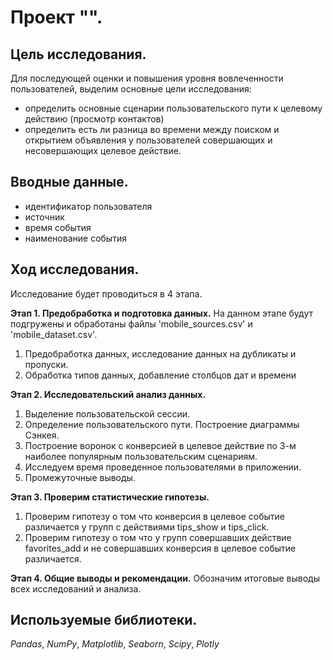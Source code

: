 # Проект "". #


## Цель исследования. ##  

 Для последующей оценки и повышения уровня вовлеченности пользователей, выделим основные цели исследования:
   - определить основные сценарии пользовательского пути к целевому действию (просмотр контактов)
   - определить есть ли разница во времени между поиском и открытием объявления у пользователей совершающих и несовершающих целевое действие.
     
## Вводные данные. ##

- идентификатор пользователя
- источник
- время события
- наименование события
  
## Ход исследования. ##
 Исследование будет проводиться в 4 этапа. 
 
 **Этап 1. Предобработка и подготовка данных.** 
 На данном этапе будут подгружены и обработаны файлы 'mobile_sources.csv' и 'mobile_dataset.csv'.
 
 1. Предобработка данных, исследование данных на дубликаты и пропуски.
 2. Обработка типов данных, добавление столбцов дат и времени
  
**Этап 2. Исследовательский анализ данных.** 
 
 1. Выделение пользовательской сессии.
 2. Определение пользовательского пути. Построение диаграммы Сэнкея.
 3. Построение воронок с конверсией в целевое действие по 3-м наиболее популярным пользовательским сценариям.
 4. Исследуем время проведенное пользователями в приложении.
 5. Промежуточные выводы.
 
**Этап 3. Проверим статистические гипотезы.** 
 
 1. Проверим гипотезу о том что конверсия в целевое событие различается у групп с действиями tips_show и tips_click.
 2. Проверим гипотезу о том что у групп совершавших действие favorites_add и не совершавших конверсия в целевое событие различается.
 
**Этап 4. Общие выводы и рекомендации.**
 Обозначим итоговые выводы всех исследований и анализа.

## Используемые библиотеки. ##

*Pandas*, *NumPy*, *Matplotlib*, *Seaborn*, *Scipy*, *Plotly*
